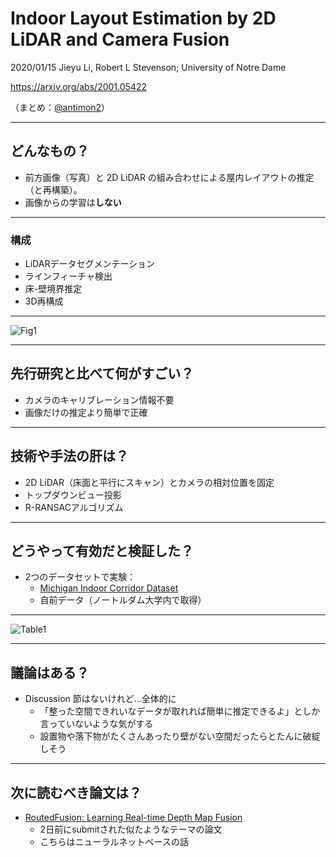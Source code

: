 Indoor Layout Estimation by 2D LiDAR and Camera Fusion
===

2020/01/15 Jieyu Li, Robert L Stevenson; University of Notre Dame

https://arxiv.org/abs/2001.05422

（まとめ：[@antimon2](https://github.com/antimon2)）

---

## どんなもの？

+ 前方画像（写真）と 2D LiDAR の組み合わせによる屋内レイアウトの推定（と再構築）。
+ 画像からの学習は**しない**

----

### 構成

+ LiDARデータセグメンテーション
+ ラインフィーチャ検出
+ 床-壁境界推定
+ 3D再構成

----

![Fig1](https://i.imgur.com/HvBwvTg.png)

---

## 先行研究と比べて何がすごい？

+ カメラのキャリブレーション情報不要
+ 画像だけの推定より簡単で正確

---

## 技術や手法の肝は？

+ 2D LiDAR（床面と平行にスキャン）とカメラの相対位置を固定
+ トップダウンビュー投影
+ R-RANSACアルゴリズム

---

## どうやって有効だと検証した？

+ 2つのデータセットで実験：
    + [Michigan Indoor Corridor Dataset](https://deepblue.lib.umich.edu/data/concern/data_sets/3t945q88k)
    + 自前データ（ノートルダム大学内で取得）

----

![Table1](https://i.imgur.com/WMfgrmb.png)

---

## 議論はある？

+ Discussion 節はないけれど…全体的に
    + 「整った空間できれいなデータが取れれば簡単に推定できるよ」としか言っていないような気がする
    + 設置物や落下物がたくさんあったり壁がない空間だったらとたんに破綻しそう

---

## 次に読むべき論文は？

+ [RoutedFusion: Learning Real-time Depth Map Fusion](https://arxiv.org/abs/2001.04388)
    + 2日前にsubmitされた似たようなテーマの論文
    + こちらはニューラルネットベースの話
